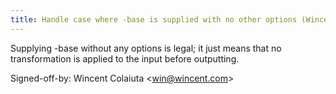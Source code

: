 ```yaml
---
title: Handle case where -base is supplied with no other options (Wincent Strings Utility, 06911e1)
---
```


Supplying -base without any options is legal; it just means that no transformation is applied to the input before outputting.

Signed-off-by: Wincent Colaiuta &lt;win@wincent.com&gt;
